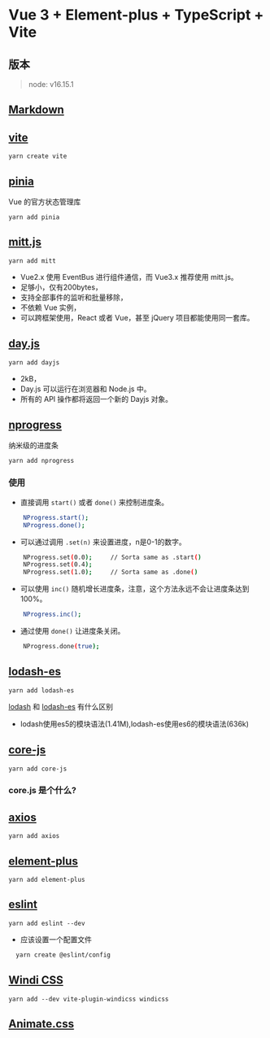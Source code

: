 # Vue 3 + Element-plus + TypeScript + Vite

## 版本
>node: v16.15.1

## [Markdown](https://markdown.com.cn/)

## [vite](https://vitejs.cn/)

    yarn create vite


## **[pinia](https://pinia.vuejs.org/introduction.html)**

Vue 的官方状态管理库

    yarn add pinia


## [mitt.js](https://github.com/developit/mitt)

    yarn add mitt

- Vue2.x 使用 EventBus 进行组件通信，而 Vue3.x 推荐使用 mitt.js。
- 足够小，仅有200bytes，
- 支持全部事件的监听和批量移除，
- 不依赖 Vue 实例，
- 可以跨框架使用，React 或者 Vue，甚至 jQuery 项目都能使用同一套库。


## [day.js](https://dayjs.gitee.io/docs/zh-CN/installation/installation)

    yarn add dayjs

- 2kB，
- Day.js 可以运行在浏览器和 Node.js 中。
- 所有的 API 操作都将返回一个新的 Dayjs 对象。

## [nprogress](https://github.com/rstacruz/nprogress)

纳米级的进度条

    yarn add nprogress

### 使用

- 直接调用 `start()` 或者 `done()` 来控制进度条。
```bash
    NProgress.start();
    NProgress.done();
```

- 可以通过调用 `.set(n)` 来设置进度，n是0-1的数字。
```bash
    NProgress.set(0.0);     // Sorta same as .start()
    NProgress.set(0.4);
    NProgress.set(1.0);     // Sorta same as .done()
```

- 可以使用 `inc()` 随机增长进度条，注意，这个方法永远不会让进度条达到100%。
```bash
    NProgress.inc();
```

- 通过使用 `done()` 让进度条关闭。
```bash
    NProgress.done(true);
```

## [lodash-es](https://www.lodashjs.com/)

    yarn add lodash-es

[lodash](https://www.npmjs.com/package/lodash) 和 [lodash-es](https://www.npmjs.com/package/lodash-es) 有什么区别

- lodash使用es5的模块语法(1.41M),lodash-es使用es6的模块语法(636k)


## [core-js](https://www.npmjs.com/package/core-js)

    yarn add core-js

### core.js 是个什么?


## [axios](http://www.axios-js.com/zh-cn/docs/)

    yarn add axios

## [element-plus](https://element-plus.gitee.io/zh-CN/)

    yarn add element-plus


## [eslint](https://eslint.org/docs/latest/user-guide/getting-started)

    yarn add eslint --dev

- 应该设置一个配置文件
```bash
  yarn create @eslint/config
```


## [Windi CSS](https://windicss.org/guide/)

    yarn add --dev vite-plugin-windicss windicss

## [Animate.css](https://animate.style/)
